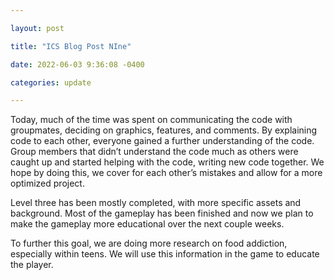 ```yaml
---

layout: post

title: "ICS Blog Post NIne"

date: 2022-06-03 9:36:08 -0400

categories: update

---
```


Today, much of the time was spent on communicating the code with groupmates, deciding on graphics, features, and comments. By explaining code to each other, everyone gained a further understanding of the code. Group members that didn’t understand the code much as others were caught up and started helping with the code, writing new code together. We hope by doing this, we cover for each other’s mistakes and allow for a more optimized project.

Level three has been mostly completed, with more specific assets and background. Most of the gameplay has been finished and now we plan to make the gameplay more educational over the next couple weeks.

To further this goal, we are doing more research on food addiction, especially within teens. We will use this information in the game to educate the player.
